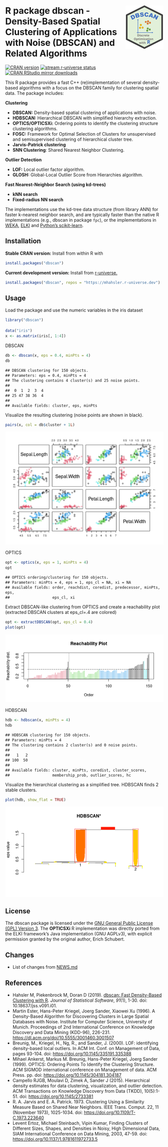
# <img src="man/figures/logo.svg" align="right" height="139" /> R package dbscan - Density-Based Spatial Clustering of Applications with Noise (DBSCAN) and Related Algorithms

[![CRAN
version](http://www.r-pkg.org/badges/version/dbscan)](https://CRAN.R-project.org/package=dbscan)
[![stream r-universe
status](https://mhahsler.r-universe.dev/badges/dbscan)](https://mhahsler.r-universe.dev/ui#package:dbscan)
[![CRAN RStudio mirror
downloads](http://cranlogs.r-pkg.org/badges/dbscan)](https://CRAN.R-project.org/package=dbscan)

This R package provides a fast C++ (re)implementation of several
density-based algorithms with a focus on the DBSCAN family for
clustering spatial data. The package includes:

**Clustering**

-   **DBSCAN:** Density-based spatial clustering of applications with
    noise.
-   **HDBSCAN:** Hierarchical DBSCAN with simplified hierarchy
    extraction.
-   **OPTICS/OPTICSXi:** Ordering points to identify the clustering
    structure clustering algorithms.
-   **FOSC:** Framework for Optimal Selection of Clusters for
    unsupervised and semisupervised clustering of hierarchical cluster
    tree.
-   **Jarvis-Patrick clustering**
-   **SNN Clustering**: Shared Nearest Neighbor Clustering.

**Outlier Detection**

-   **LOF:** Local outlier factor algorithm.
-   **GLOSH:** Global-Local Outlier Score from Hierarchies algorithm.

**Fast Nearest-Neighbor Search (using kd-trees)**

-   **kNN search**
-   **Fixed-radius NN search**

The implementations use the kd-tree data structure (from library ANN)
for faster k-nearest neighbor search, and are typically faster than the
native R implementations (e.g., dbscan in package `fpc`), or the
implementations in [WEKA](https://www.cs.waikato.ac.nz/ml/weka/),
[ELKI](https://elki-project.github.io/) and [Python’s
scikit-learn](https://scikit-learn.org/).

## Installation

**Stable CRAN version:** Install from within R with

``` r
install.packages("dbscan")
```

**Current development version:** Install from
[r-universe.](https://mhahsler.r-universe.dev/ui#package:dbscan)

``` r
install.packages("dbscan", repos = "https://mhahsler.r-universe.dev")
```

## Usage

Load the package and use the numeric variables in the iris dataset

``` r
library("dbscan")

data("iris")
x <- as.matrix(iris[, 1:4])
```

DBSCAN

``` r
db <- dbscan(x, eps = 0.4, minPts = 4)
db
```

    ## DBSCAN clustering for 150 objects.
    ## Parameters: eps = 0.4, minPts = 4
    ## The clustering contains 4 cluster(s) and 25 noise points.
    ## 
    ##  0  1  2  3  4 
    ## 25 47 38 36  4 
    ## 
    ## Available fields: cluster, eps, minPts

Visualize the resulting clustering (noise points are shown in black).

``` r
pairs(x, col = db$cluster + 1L)
```

![](inst/README_files/dbscan-1.png)<!-- -->

OPTICS

``` r
opt <- optics(x, eps = 1, minPts = 4)
opt
```

    ## OPTICS ordering/clustering for 150 objects.
    ## Parameters: minPts = 4, eps = 1, eps_cl = NA, xi = NA
    ## Available fields: order, reachdist, coredist, predecessor, minPts, eps,
    ##                   eps_cl, xi

Extract DBSCAN-like clustering from OPTICS and create a reachability
plot (extracted DBSCAN clusters at eps_cl=.4 are colored)

``` r
opt <- extractDBSCAN(opt, eps_cl = 0.4)
plot(opt)
```

![](inst/README_files/OPTICS_extractDBSCAN-1.png)<!-- -->

HDBSCAN

``` r
hdb <- hdbscan(x, minPts = 4)
hdb
```

    ## HDBSCAN clustering for 150 objects.
    ## Parameters: minPts = 4
    ## The clustering contains 2 cluster(s) and 0 noise points.
    ## 
    ##   1   2 
    ## 100  50 
    ## 
    ## Available fields: cluster, minPts, coredist, cluster_scores,
    ##                   membership_prob, outlier_scores, hc

Visualize the hierarchical clustering as a simplified tree. HDBSCAN
finds 2 stable clusters.

``` r
plot(hdb, show_flat = TRUE)
```

![](inst/README_files/hdbscan-1.png)<!-- -->

## License

The dbscan package is licensed under the [GNU General Public License
(GPL) Version 3](https://www.gnu.org/licenses/gpl-3.0.en.html). The
**OPTICSXi** R implementation was directly ported from the ELKI
framework’s Java implementation (GNU AGPLv3), with explicit permission
granted by the original author, Erich Schubert.

## Changes

-   List of changes from
    [NEWS.md](https://github.com/mhahsler/dbscan/blob/master/NEWS.md)

## References

-   Hahsler M, Piekenbrock M, Doran D (2019). [dbscan: Fast
    Density-Based Clustering with
    R](https://doi.org/10.18637/jss.v091.i01). *Journal of Statistical
    Software*, *91*(1), 1-30. doi: 10.18637/jss.v091.i01.
-   Martin Ester, Hans-Peter Kriegel, Joerg Sander, Xiaowei Xu (1996). A
    Density-Based Algorithm for Discovering Clusters in Large Spatial
    Databases with Noise. Institute for Computer Science, University of
    Munich. Proceedings of 2nd International Conference on Knowledge
    Discovery and Data Mining (KDD-96), 226-231.
    <https://dl.acm.org/doi/10.5555/3001460.3001507>
-   Breunig, M., Kriegel, H., Ng, R., and Sander, J. (2000). LOF:
    identifying density-based local outliers. In ACM Int. Conf. on
    Management of Data, pages 93-104. doi:
    <https://doi.org/10.1145/335191.335388>
-   Mihael Ankerst, Markus M. Breunig, Hans-Peter Kriegel, Joerg Sander
    (1999). OPTICS: Ordering Points To Identify the Clustering
    Structure. ACM SIGMOD international conference on Management of
    data. ACM Press. pp. doi: <https://doi.org/10.1145/304181.304187>
-   Campello RJGB, Moulavi D, Zimek A, Sander J (2015). Hierarchical
    density estimates for data clustering, visualization, and outlier
    detection. ACM Transactions on Knowledge Discovery from Data (TKDD),
    10(5):1-51. doi: <https://doi.org/10.1145/2733381>
-   R. A. Jarvis and E. A. Patrick. 1973. Clustering Using a Similarity
    Measure Based on Shared Near Neighbors. IEEE Trans. Comput. 22, 11
    (November 1973), 1025-1034. doi:
    <https://doi.org/10.1109/T-C.1973.223640>
-   Levent Ertoz, Michael Steinbach, Vipin Kumar, Finding Clusters of
    Different Sizes, Shapes, and Densities in Noisy, High Dimensional
    Data, SIAM International Conference on Data Mining, 2003, 47-59.
    doi: <https://doi.org/10.1137/1.9781611972733.5>
